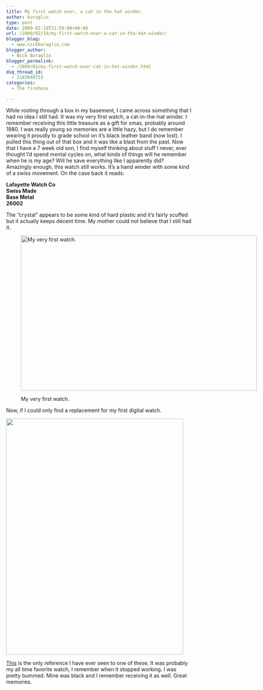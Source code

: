 ```yaml
---
title: My first watch ever, a cat in the hat winder.
author: buraglio
type: post
date: 2009-02-19T21:59:00+00:00
url: /2009/02/19/my-first-watch-ever-a-cat-in-the-hat-winder/
blogger_blog:
  - www.nickburaglio.com
blogger_author:
  - Nick Buraglio
blogger_permalink:
  - /2009/02/my-first-watch-ever-cat-in-hat-winder.html
dsq_thread_id:
  - 2183848753
categories:
  - The firehose

---
```

While rooting through a box in my basement, I came across something that I had no idea I still had. It was my very first watch, a cat-in-the-hat winder. I remember receiving this little treasure as a gift for xmas, probably around 1980. I was really young so memories are a little hazy, but I do remember wearing it proudly to grade school on it&#8217;s black leather band (now lost). I pulled this thing out of that box and it was like a blast from the past. Now that I have a 7 week old son, I find myself thinking about stuff I never, ever thought I&#8217;d spend mental cycles on, what kinds of things will he remember when he is my age? Will he save everything like I apparently did?   
Amazingly enough, this watch still works. It&#8217;s a hand winder with some kind of a swiss movement. On the case back it reads:

**Lafayette Watch Co  
Swiss Made  
Base Metal  
26002**

The &#8220;crystal&#8221; appears to be some kind of hard plastic and it&#8217;s fairly scuffed but it actually keeps decent time. My mother could not believe that I still had it. <figure style="width: 640px" class="wp-caption alignnone">

<img alt="My very first watch." src="http://buraglio.com/nick/gallery2/d/10820-2/IMG_1890.JPG" width="640" height="420" /><figcaption class="wp-caption-text">My very first watch.</figcaption></figure> 

Now, if I could only find a replacement for my first digital watch.

<img alt="" src="http://www.chronophile.com/index_files/page0_blog_entry40-dsc02498.jpg" width="480" height="640" />

[This][1] is the only reference I have ever seen to one of these. It was probably my all time favorite watch, I remember when it stopped working. I was pretty bummed. Mine was black and I remember receiving it as well. Great memories.

 [1]: http://www.chronophile.com/index_files/Armitron-Digital-Sun-and-Moon.php